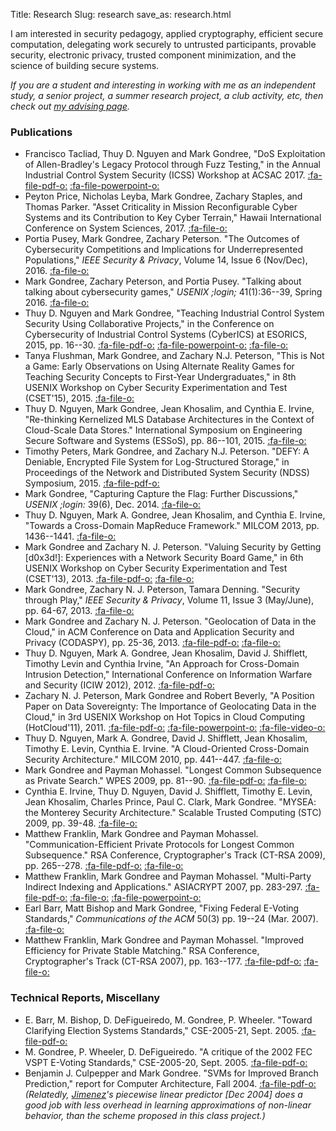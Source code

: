 Title: Research
Slug: research
save_as: research.html

I am interested in security pedagogy, applied cryptography, efficient secure computation, delegating work securely to untrusted participants, provable security, electronic privacy, trusted component minimization, and the science of building secure systems. 

*If you are a student and interesting in working with me as an independent study, a senior project, a summer research project, a club activity, etc, then check out [my advising page](/advising).*

### Publications

* Francisco Tacliad, Thuy D. Nguyen and Mark Gondree, "DoS Exploitation of Allen-Bradley's Legacy Protocol through Fuzz Testing," in the Annual Industrial Control System Security (ICSS) Workshop at ACSAC 2017.
     [:fa-file-pdf-o:](pdfs/tacliad_icss_17.pdf "PDF") [:fa-file-powerpoint-o:](pdfs/tacliad_icss_slides_17.pdf "slides")
* Peyton Price, Nicholas Leyba, Mark Gondree, Zachary Staples, and Thomas Parker. "Asset Criticality in Mission Reconfigurable Cyber Systems and its Contribution to Key Cyber Terrain," Hawaii International Conference on System Sciences, 2017. 
    [:fa-file-o:](http://hdl.handle.net/10125/41893 "DOI")
* Portia Pusey, Mark Gondree, Zachary Peterson. "The Outcomes of Cybersecurity Competitions and Implications for Underrepresented Populations," *IEEE Security & Privacy*, Volume 14, Issue 6 (Nov/Dec), 2016.
    [:fa-file-o:](https://doi.org/10.1109/MSP.2016.119 "DOI")
* Mark Gondree, Zachary Peterson, and Portia Pusey. "Talking about talking about cybersecurity games," *USENIX ;login;* 41(1):36--39, Spring 2016. 
    [:fa-file-o:](https://www.usenix.org/publications/login/spring2016/gondree "Link")
* Thuy D. Nguyen and Mark Gondree, "Teaching Industrial Control System Security Using Collaborative Projects," in the Conference on Cybersecurity of Industrial Control Systems (CyberICS) at ESORICS, 2015, pp. 16--30.
    [:fa-file-pdf-o:](pdfs/nguyen_CyberICS_final_15.pdf "PDF") [:fa-file-powerpoint-o:](pdfs/nguyen_CyberICS_slides_15.pdf "slides") [:fa-file-o:](http://doi.org/10.1007/978-3-319-40385-4_2 "DOI")
* Tanya Flushman, Mark Gondree, and Zachary N.J. Peterson, "This is Not a Game: Early Observations on Using Alternate Reality Games for Teaching Security Concepts to First-Year Undergraduates," in 8th USENIX Workshop on Cyber Security Experimentation and Test (CSET'15), 2015.
    [:fa-file-o:](https://www.usenix.org/conference/cset15/workshop-program/presentation/flushman "Link")
* Thuy D. Nguyen, Mark Gondree, Jean Khosalim, and Cynthia E. Irvine, "Re-thinking Kernelized MLS Database Architectures in the Context of Cloud-Scale Data Stores." International Symposium on Engineering Secure Software and Systems (ESSoS), pp. 86--101, 2015. 
    [:fa-file-o:](http://doi.org/10.1007/978-3-319-15618-7_7 "DOI")
* Timothy Peters, Mark Gondree, and Zachary N.J. Peterson. "DEFY: A Deniable, Encrypted File System for Log-Structured Storage," in Proceedings of the Network and Distributed System Security (NDSS) Symposium, 2015. 
    [:fa-file-pdf-o:](pdfs/peters_NDSS_2015.pdf "PDF")
* Mark Gondree, "Capturing Capture the Flag: Further Discussions," *USENIX ;login:* 39(6), Dec. 2014. 
    [:fa-file-o:](https://www.usenix.org/publications/login/dec14/gondree "Link")
* Thuy D. Nguyen, Mark A. Gondree, Jean Khosalim, and Cynthia E. Irvine, "Towards a Cross-Domain MapReduce Framework." MILCOM 2013, pp. 1436--1441. 
    [:fa-file-o:](http://dx.doi.org/10.1109/MILCOM.2013.243 "DOI")
* Mark Gondree and Zachary N. J. Peterson. "Valuing Security by Getting [d0x3d!]: Experiences with a Network Security Board Game," in 6th USENIX Workshop on Cyber Security Experimentation and Test (CSET'13), 2013. 
    [:fa-file-pdf-o:](/pdfs/gondree_cset_13.pdf "PDF")
    [:fa-file-o:](https://www.usenix.org/valuing-security-getting-d0x3d-experiences-network-security-board-game "Link")
* Mark Gondree, Zachary N. J. Peterson, Tamara Denning. "Security through Play," *IEEE Security & Privacy*, Volume 11, Issue 3 (May/June), pp. 64-67, 2013. 
    [:fa-file-o:](http://dx.doi.org/10.1109/MSP.2013.69 "DOI")
* Mark Gondree and Zachary N. J. Peterson. "Geolocation of Data in the Cloud," in ACM Conference on Data and Application Security and Privacy (CODASPY), pp. 25-36, 2013. 
    [:fa-file-pdf-o:](/pdfs/gondree_codaspy_13.pdf "PDF")
    [:fa-file-o:](http://dx.doi.org/10.1145/2435349.2435353 "DOI")
* Thuy D. Nguyen, Mark A. Gondree, Jean Khosalim, David J. Shifflett, Timothy Levin and Cynthia Irvine, "An Approach for Cross-Domain Intrusion Detection," International Conference on Information Warfare and Security (ICIW 2012), 2012. 
    [:fa-file-pdf-o:](http://calhoun.nps.edu/public/handle/10945/7175 "PDF")
* Zachary N. J. Peterson, Mark Gondree and Robert Beverly, "A Position Paper on Data Sovereignty: The Importance of Geolocating Data in the Cloud," in 3rd USENIX Workshop on Hot Topics in Cloud Computing (HotCloud'11), 2011. 
    [:fa-file-pdf-o:](http://www.usenix.org/events/hotcloud11/tech/final_files/Peterson.pdf "PDF")
    [:fa-file-powerpoint-o:](http://www.usenix.org/events/hotcloud11/tech/slides/peterson.pdf "Slides")
    [:fa-file-video-o:](https://www.usenix.org/conference/hotcloud11/position-paper-data-sovereignty-importance-geolocating-data-cloud "Video")
* Thuy D. Nguyen, Mark A. Gondree, David J. Shifflett, Jean Khosalim, Timothy E. Levin, Cynthia E. Irvine. "A Cloud-Oriented Cross-Domain Security Architecture." MILCOM 2010, pp. 441--447. 
    [:fa-file-o:](http://dx.doi.org/10.1109/MILCOM.2010.5680360 "DOI")
* Mark Gondree and Payman Mohassel. "Longest Common Subsequence as Private Search." WPES 2009, pp. 81--90. 
    [:fa-file-pdf-o:](/pdfs/gondree_wpes_09.pdf "PDF")
    [:fa-file-o:](http://doi.acm.org/10.1145/1655188.1655200 "DOI")
* Cynthia E. Irvine, Thuy D. Nguyen, David J. Shifflett, Timothy E. Levin, Jean Khosalim, Charles Prince, Paul C. Clark, Mark Gondree. "MYSEA: the Monterey Security Architecture." Scalable Trusted Computing (STC) 2009, pp. 39-48. 
    [:fa-file-o:](http://doi.acm.org/10.1145/1655108.1655115 "DOI")
* Matthew Franklin, Mark Gondree and Payman Mohassel. "Communication-Efficient Private Protocols for Longest Common Subsequence." RSA Conference, Cryptographer's Track (CT-RSA 2009), pp. 265--278. 
    [:fa-file-pdf-o:](https://eprint.iacr.org/2009/019 "PDF")
    [:fa-file-o:](http://dx.doi.org/10.1007/978-3-642-00862-7_18 "DOI")
* Matthew Franklin, Mark Gondree and Payman Mohassel. "Multi-Party Indirect Indexing and Applications." ASIACRYPT 2007, pp. 283-297. 
    [:fa-file-pdf-o:](http://eprint.iacr.org/2007/341 "PDF")
    [:fa-file-o:](http://dx.doi.org/10.1007/978-3-540-76900-2_17 "DOI")
    [:fa-file-powerpoint-o:](/pdfs/gondree_asiacrypt_slides_07.pdf "Slides")
* Earl Barr, Matt Bishop and Mark Gondree, "Fixing Federal E-Voting Standards," *Communications of the ACM* 50(3) pp. 19--24 (Mar. 2007). 
    [:fa-file-o:](http://doi.acm.org/10.1145/1226736.1226754 "DOI")
* Matthew Franklin, Mark Gondree and Payman Mohassel. "Improved Efficiency for Private Stable Matching." RSA Conference, Cryptographer's Track (CT-RSA 2007), pp. 163--177. 
    [:fa-file-pdf-o:](http://eprint.iacr.org/2006/332 "PDF")
    [:fa-file-o:](http://dx.doi.org/10.1007/11967668_11 "DOI")

### Technical Reports, Miscellany
* E. Barr, M. Bishop, D. DeFigueiredo, M. Gondree, P. Wheeler.
"Toward Clarifying Election Systems Standards," CSE-2005-21, Sept. 2005.
    [:fa-file-pdf-o:](/pdfs/CSE-2005-21.pdf "PDF")
* M. Gondree, P. Wheeler, D. DeFigueiredo.
"A critique of the 2002 FEC VSPT E-Voting Standards," CSE-2005-20, Sept. 2005. 
    [:fa-file-pdf-o:](/pdfs/CSE-2005-20.pdf "PDF")
* Benjamin J. Culpepper and Mark Gondree.
"SVMs for Improved Branch Prediction," report for Computer Architecture, Fall 2004.
    [:fa-file-pdf-o:](/pdfs/gondree_201a_report_04 "PDF") *(Relatedly, [Jimenez](http://www.cs.rutgers.edu/~djimenez/)'s piecewise linear predictor [Dec 2004] does a good job with less overhead in learning approximations of non-linear behavior, than the scheme proposed in this class project.)*